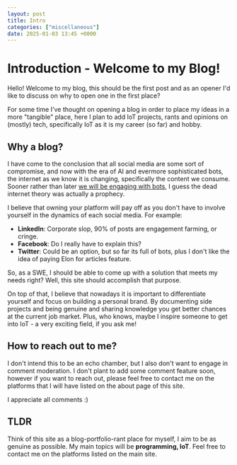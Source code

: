 ```yaml
---
layout: post
title: Intro
categories: ["miscellaneous"]
date: 2025-01-03 13:45 +0000
---
```

# Introduction - Welcome to my Blog!
Hello! Welcome to my blog, this should be the first post and as an opener I'd like to discuss on why to open one in the first place?

For some time I've thought on opening a blog in order to place my ideas in a more "tangible" place, here I plan to add IoT projects, rants and opinions on (mostly) tech, specifically IoT as it is my career (so far) and hobby.

## Why a blog?

I have come to the conclusion that all social media are some sort of compromise, and now with the era of AI and evermore sophisticated bots, the internet as we know it is changing, specifically the content we consume. Sooner rather than later [we will be engaging with bots](https://www.rollingstone.com/culture/culture-news/meta-ai-users-facebook-instagram-1235221430/h=j), I guess the dead internet theory was actually a prophecy. 

I believe that owning your platform will pay off as you don't have to involve yourself in the dynamics of each social media. For example:

* **LinkedIn**: Corporate slop, 90% of posts are engagement farming, or cringe.
* **Facebook**: Do I really have to explain this? 
* **Twitter**: Could be an option, but so far its full of bots, plus I don't like the idea of paying Elon for articles feature.

So, as a SWE, I should be able to come up with a solution that meets my needs right? Well, this site should accomplish that purpose.

On top of that, I believe that nowadays it is important to differentiate yourself and focus on building a personal brand. By documenting side projects and being genuine and sharing knowledge you get better chances at the current job market. Plus, who knows, maybe I inspire someone to get into IoT - a very exciting field, if you ask me! 

## How to reach out to me?
I don't intend this to be an echo chamber, but I also don't want to engage in comment moderation. I don't plant to add some comment feature soon, however if you want to reach out, please feel free to contact me on the platforms that I will have listed on the about page of this site.

I appreciate all comments :)
## TLDR
Think of this site as a blog-portfolio-rant place for myself, I aim to be as genuine as possible. My main topics will be **programming, IoT**. Feel free to contact me on the platforms listed on the main site.